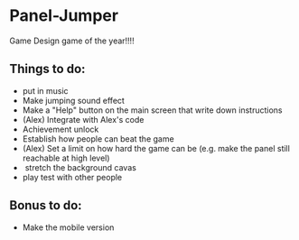 # Panel-Jumper
Game Design game of the year!!!!

## Things to do: ##
*  put in music
*  Make jumping sound effect
*  Make a "Help" button on the main screen that write down instructions
*  (Alex) Integrate with Alex's code
*  Achievement unlock
*  Establish how people can beat the game
*  (Alex) Set a limit on how hard the game can be (e.g. make the panel still reachable at high level)
*  stretch the background cavas
*  play test with other people


## Bonus to do: ##
*  Make the mobile version
